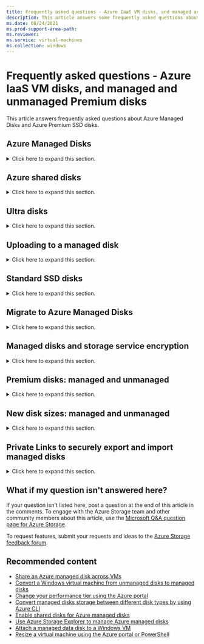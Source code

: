 ```yaml
---
title: Frequently asked questions - Azure IaaS VM disks, and managed and unmanaged premium disks
description: This article answers some frequently asked questions about Azure Managed Disks and Azure Premium SSD disks.
ms.date: 08/24/2021
ms.prod-support-area-path: 
ms.reviewer: 
ms.service: virtual-machines
ms.collection: windows
---
```


# Frequently asked questions - Azure IaaS VM disks, and managed and unmanaged Premium disks

This article answers frequently asked questions about Azure Managed Disks and Azure Premium SSD disks.

## Azure Managed Disks

<details>
  <summary>Click here to expand this section.</summary>

**Q: What is Azure Managed Disks?**

**A:** Managed Disks is a feature that simplifies disk management for Azure IaaS virtual machines (VMs) by handling storage account management for you.

For more information, see the [Managed Disks overview](/azure/virtual-machines/managed-disks-overview).

**Q: If I create a Standard managed disk from an existing VHD that's 80 large, how much will that cost me?**

**A:** A Standard managed disk that's created from an 80 GiB VHD is treated as the next available standard disk size: an S10 disk. Therefore, you'll be charged according to the S10 disk pricing.

For more information, see the [pricing page](https://azure.microsoft.com/pricing/details/storage).

**Q: Are there any transaction costs for Standard managed disks?**

**A:** Yes. You're charged for each transaction.

For more information, see the [pricing page](https://azure.microsoft.com/pricing/details/storage).

**Q: For a Standard managed disk, will I be charged for the actual size of the data on the disk or for the provisioned capacity of the disk?**

**A:** You're charged based on the provisioned capacity of the disk.

For more information, see the [pricing page](https://azure.microsoft.com/pricing/details/storage).

**Q: How does pricing differ for Premium managed disks and Premium unmanaged disks?**

**A:** The pricing of Premium managed disks is the same as for Premium unmanaged disks.

**Q: Can I change the storage account type (Standard or Premium) of my managed disks?**

**A:** Yes. You can change the storage account type of your managed disks by using the Azure portal, PowerShell, or the Azure CLI.

**Q: Can I use a VHD file in an Azure storage account to create a managed disk that has a different subscription?**

**A:** Yes.

**Q: Can I use a VHD file in an Azure storage account to create a managed disk in a different region?**

**A:** No.

**Q: Are there any scale limitations for customers who use managed disks?**

**A:** Managed Disks eliminates the limits that are associated with storage accounts. However, the maximum limit is 50,000 managed disks per region and per disk type for a subscription.

**Q: Can VMs in an availability set contain both managed and unmanaged disks?**

**A:** No. The VMs in an availability set must use either all managed disks or all unmanaged disks. When you create an availability set, you can choose which type of disks you want to use.

**Q: Is Managed Disks the default option in the Azure portal?**

**A:** Yes. Managed Disks is the default option in the Azure portal.

**Q: Can I create an empty managed disk?**

**A:** Yes. A managed disk can be created independently of a VM and not be attached to it.

**Q: What is the supported fault domain count for an availability set that uses Managed Disks?**

**A:** Depending on the region of the availability set that uses Managed Disks, the supported fault domain count is 2 or 3.

**Q: How is the standard storage account for diagnostics set up?**

**A:** You set up a private storage account for VM diagnostics.

**Q: What kind of Azure role-based access control support is available for Managed Disks?**

**A:** Managed Disks supports three key default roles:

- Owner: Can manage everything, including access
- Contributor: Can manage everything except access
- Reader: Can view everything, but can't make changes

**Q: Is there a way that I can copy or export a managed disk to a private storage account?**

**A:** You can generate a read-only shared-access signature (SAS) URI for the managed disk, and use it to copy the contents to a private storage account or on-premises storage. You can use the SAS URI by using the Azure portal, Azure PowerShell, the Azure CLI, or [AzCopy](/azure/storage/common/storage-use-azcopy-v10)

**Q: Can I create a copy of my managed disk?**

**A:** Customers can take a snapshot of their managed disks, and then use the snapshot to create another managed disk.

**Q: Are unmanaged disks still supported?**

**A:** Yes. Both unmanaged and managed disks are supported. We recommend that you use managed disks for new workloads, and migrate your current workloads to managed disks.

**Q: Can I co-locate unmanaged and managed disks on the same VM?**

**A:** No. You can't co-locate unmanaged and managed disks on the same VM.

**Q: If I create a 128 GiB disk, and then increase the size to 130 gibibytes (GiB), will I be charged for the next standard disk size (256 GiB)?**

**A:** Yes. You'll be charged for the next standard disk size (256 GiB, in this example).

**Q: Can I create locally redundant storage, geo-redundant storage, and zone-redundant storage managed disks?**

**A:** Azure Managed Disks currently supports only locally redundant storage managed disks.

**Q: Can I shrink or downsize my managed disks?**

**A:** No. This feature isn't currently supported.

**Q: Can I break a lease on my disk?**

**A:** No. This isn't currently supported because a lease exists to prevent accidental deletion when the disk is being used.

**Q: Can I change the computer name property when a specialized operating system disk (one that is generalized or is not created by using the System Preparation tool) is used to provision a VM?**

**A:** No. You can't update the computer name property. The new VM inherits the property from the parent VM that was used to create the operating system disk.

**Q: Where can I find sample Azure Resource Manager templates to create VMs that have managed disks?

**A:** You can find them here:

- [List of templates using Managed Disks](https://github.com/Azure/azure-quickstart-templates/)
- [MDPP on GitHub](https://github.com/chagarw/MDPP)

**Q: When I create a disk from a blob, is there any continually existing relationship with that source blob?**

**A:** No. When the new disk is created, it's a full, standalone copy of that blob at that time. There is no connection between the two. If you want, you can delete the source blob after you create the disk without affecting the newly created disk in any way.

**Q: Can I rename a managed or unmanaged disk after it's created?**

**A:** You can't rename managed disks. However, you can rename an unmanaged disk if it's not currently attached to a VHD or VM.

**Q: Can I use GPT partitioning on an Azure disk?**

**A:** Generation 1 images can use GPT partitioning only on data disks, not OS disks. OS disks must use the MBR partition style.

[Generation 2 images](/azure/virtual-machines/generation-2) can use GPT partitioning on the OS disk in addition to the data disks.

**Q: Which disk types support snapshots?**

**A:** Premium SSD, Standard SSD, and Standard HDD support snapshots. For these three disk types, snapshots are supported for all disk sizes (including disks up to 32 TiB). Ultra disks do not support snapshots.

**Q: What are Azure disk reservations?**

**A:** A disk reservation is the option to purchase one year of disk storage in advance, reducing your total cost. For more information about Azure disk reservations, see [Understand how your reservation discount is applied to Azure disk storage](/azure/cost-management-billing/reservations/understand-disk-reservations).

**Q: What options does Azure disk reservation offer?**

**A:** Azure disk reservation provides the option to purchase Premium SSDs in the specified SKUs from P30 (1 TiB) up to P80 (32 TiB) for a one-year term. There's no limitation on the minimum amount of disks that are necessary to purchase a disk reservation. Additionally, you can choose to pay with a single, upfront payment or monthly payments. There is no additional transactional cost applied for Premium SSD Managed Disks.

Reservations are made in the amount of disks, not capacity. In other words, when you reserve a P80 (32 TiB) disk, you get a single P80 disk. You're not allowed to then divide that specific reservation up into two smaller P70 (16 TiB) disks. You can, of course, reserve as many or as few disks as you want, including two separate P70 (16 TiB) disks.

**Q: How is Azure disk reservation applied?**

**A:** Disks reservation follows a model similar to reserved virtual machine (VM) instances. They differ in that a disk reservation can't be applied to different SKUs, but a VM instance can. See [Save costs with Azure Reserved VM instances](/azure/virtual-machines/prepay-reserved-vm-instances) for more information on VM instances.

**Q: Can I use the data storage that I purchased through Azure disks reservation across multiple regions?**

**A:** Azure disks reservation are purchased for a specific region and SKU (such as P30 in East US 2), and therefore can't be used outside these constructs. You can always purchase an additional Azure Disks Reservation for your disk storage needs in other regions or SKUs.

**Q: What happens when my Azure disks reservation expires?**

**A:** You'll receive email notifications 30 days prior to expiration and again on the expiration date. After the reservation expires, deployed disks will continue to run. They will be billed with the latest [pay-as-you-go rates](https://azure.microsoft.com/pricing/details/managed-disks/).

**Q: Do Standard SSD Disks support "single instance VM SLA"?**

**A:** Yes. All disk types support "single instance VM SLA."
</details>

## Azure shared disks

<details>
  <summary>Click here to expand this section.</summary>

**Q: Is the shared disks feature supported for unmanaged disks or page blobs?**

**A:** No. The feature is supported only for ultra disks and Premium SSD managed disks.

**Q: Which regions support shared disks?**

**A:** For regional information, see our [conceptual article](/azure/virtual-machines/disks-shared).

**Q: Can shared disks be used as an OS disk?**

**A:** No. Shared disks are only supported for data disks.

**Q: Which disk sizes support shared disks?**

**A:** For supported sizes, see our [conceptual article](/azure/virtual-machines/disks-shared).

**Q: If I have an existing disk, can I enable shared disks on it?**

**A:** All managed disks that are created by using API version 2019-07-01 or a later version can enable shared disks. To do this, you have to unmount the disk from all VMs that it is attached to. Next, edit the maxShares property on the disk.

**Q: If I no longer want to use a disk in shared mode, how do I disable it?**

**A:** Unmount the disk from all VMs that it is attached to. Then change the maxShare property on the disk to **1**.

**Q: Can I resize a shared disk?**

**A:** Yes.

**Q: Can I enable write accelerator on a disk that also has shared disks enabled?**

**A:** No. You can't enable write accelerator on a disk that also has shared disks enabled.

**Q: Can I enable host caching for a disk that has shared disks enabled?**

**A:** The only supported host caching option is **None**.
</details>

## Ultra disks

<details>
  <summary>Click here to expand this section.</summary>

**Q: What should I set my ultra disk throughput to?**

**A:** If you're unsure about what to set your disk throughput to, we recommend that you start by assuming an IO size of 16 KB, and then adjust the performance from there as you monitor your application. The formula is as follows:

> Throughput in MBps = # of IOPS * 16 / 1000

**Q: I configured my disk to 40,000 IOPS, but I'm only seeing 12,800 IOPS. Why am I not seeing the full performance of the disk?**

**A:** In addition to the disk throttle, there is an IO throttle that gets imposed at the VM level. Make sure that the VM size that you're using can support the levels that are configured on your disks. For details regarding IO limits that are imposed by your VM, see [Sizes for virtual machines in Azure](/azure/virtual-machines/sizes).

**Q: Can I use caching levels with an ultra disk?**

**A:** No. Ultra disks do not support the different caching methods that are supported on other disk types. Set disk caching to **None**.

**Q: Can I attach an ultra disk to my existing VM?**

**A:** Maybe. Your VM has to be in a region and availability zone pair that supports Ultra disks. For more information, see [getting started with ultra disks](/azure/virtual-machines/disks-enable-ultra-ssd).

**Q: Can I use an ultra disk as the OS disk for my VM?**

**A:** No. Ultra Disks are supported only as data disks and 4K native disks.

**Q: Can I convert an existing disk to an ultra disk?**

**A:** No. However, you can migrate the data from an existing disk to an ultra disk. To migrate an existing disk to an ultra Disk, attach both disks to the same VM, and copy the disk data from one disk to the other, or use a third-party solution for data migration.

**Q: Can I create snapshots for ultra disks?**

**A:** No. Snapshots aren't yet available.

**Q: Is Azure Backup available for ultra disks?**

**A:** No. Azure Backup support isn't yet available.

**Q: Can I attach an ultra disk to a VM that's running in an availability set?**

**A:** No. This procedure isn't yet supported.

**Q: Can I enable Azure Site Recovery for VMs using ultra disks?**

**A:** No, Azure Site Recovery isn't yet supported for ultra disks.
</details>

## Uploading to a managed disk

<details>
  <summary>Click here to expand this section.</summary>

**Q: Can I upload data to an existing managed disk?**

**A:** No. Upload can be used only during the creation of a new empty disk in the **ReadyToUpload** state.

**Q: How do I upload to a managed disk?**

**A:** Create a managed disk by using the [createOption](/rest/api/compute/disks/createorupdate#diskcreateoption) property of [creationData](/rest/api/compute/disks/createorupdate#creationdata) set to "Upload." Then, you can upload data to it.

**Q: Can I attach a disk to a VM while it is in an upload state?**

**A:** No.

**Q: Can I take a snapshot of a managed disk that's in an upload state?**

**A:** No.
</details>

## Standard SSD disks

<details>
  <summary>Click here to expand this section.</summary>

**Q: What are Azure Standard SSD disks?**

**A:** Standard SSD disks are standard disks backed by solid-state media, optimized as cost effective storage for workloads that need consistent performance at lower IOPS levels.

**Q: What are the regions currently supported for Standard SSD disks?**

**A:** All Azure regions now support Standard SSD disks.

**Q: Is Azure Backup available when using Standard SSDs?**

**A:** Yes. Azure Backup is now available.

**Q: What is the benefit of using Standard SSD disks instead of HDD?**

**A:** Standard SSD disks deliver better latency, consistency, availability, and reliability compared to HDD disks. Therefore, application workloads run much more smoothly on Standard SSD. Premium SSD disks are the recommended solution for most IO-intensive production workloads.

**Q: Can I use Standard SSDs as unmanaged disks?**

**A:** No. Standard SSDs disks are available only as managed disks.
</details>

## Migrate to Azure Managed Disks

<details>
  <summary>Click here to expand this section.</summary>

**Q: Is there any effect of migration on managed disk performance?**

**A:** Migration involves transfer of the disk from one storage location to another. This is orchestrated through background copy of data. This can take several hours to complete — typically, less than 24 hours, depending on the amount of data on the disks. During that time, your application can experience higher-than-usual read latency because some reads can get redirected to the original location and, therefore, take longer to complete. There is no effect on write latency during this period.

**Q: What changes are required in a pre-existing Azure Backup service configuration prior to or after migration to Managed Disks?**

**A:** No changes are required.

**Q: Will my VM backups that were created through Azure Backup service before the migration continue to work?**

**A:** Yes. Backups work seamlessly.

**Q: What changes are required in a pre-existing Azure Disks Encryption configuration prior to or after migration to Managed Disks?**

**A:** No changes are required.

**Q: Is automated migration supported for an existing virtual machine scale set from unmanaged disks to Managed Disks?**

**A:** No. You can create a new scale set for Managed Disks by using the image from your old scale set for unmanaged disks.

**Q: Can I create a managed disk from a page blob snapshot that was taken before a migration to Managed Disks?**

**A:** No. Instead, you can export a page blob snapshot as a page blob, and then create a managed disk from the exported page blob.

**Q: Can I fail over my on-premises computers that are protected by Azure Site Recovery to a VM that has managed disks?**

**A:** Yes. You can choose to fail over to a VM by that has Managed Disks.

**Q: Is there any effect of migration on Azure VMs that are protected by Azure Site Recovery through Azure-to-Azure replication?**

**A:** No. Instead, Azure Site Recovery Azure-to-Azure protection for VMs that have Managed Disks is available.

**Q: Can I migrate VMs that have unmanaged disks that are located on storage accounts that are or were previously encrypted to managed disks?**

**A:** Yes.
</details>

## Managed disks and storage service encryption

<details>
  <summary>Click here to expand this section.</summary>

**Q: Is Server-side Encryption enabled by default when I create a managed disk?**

**A:** Yes. Managed disks are encrypted by using server-side encryption and platform-managed keys.

**Q: Is the boot volume encrypted by default on a managed disk?**

**A:** Yes. By default, all managed disks are encrypted, including the OS disk.

**Q: Who manages the encryption keys?**

**A:** Platform-managed keys are managed by Microsoft. You can also use and manage your own keys that are stored in Azure Key Vault.

**Q: Can I disable Server-side Encryption for my managed disks?**

**A:** No.

**Q: Is Server-side Encryption available only in specific regions?**

**A:** No. Server-side Encryption that uses both platform-managed and customer-managed keys are available in all regions where Azure Managed Disks is available.

**Q: Does Azure Site Recovery support Server-side Encryption that uses customer-managed key for on-premises-to-Azure and Azure-to-Azure disaster recovery scenarios?**

**A:** Yes.

**Q: Can I use the Azure Backup service to back up managed disks that are encrypted by server-side encryption that uses customer-managed keys?**

**A:** Yes.

**Q: Are managed snapshots and images encrypted?**

**A:** Yes. All managed snapshots and images are automatically encrypted.

**Q: Can I convert VM unmanaged disks to managed disks if those disks are located on storage accounts that are, or were previously, encrypted?**

**A:** Yes.

**Q: Will an exported VHD from a managed disk or a snapshot also be encrypted?**

**A:** No. But if you export a VHD to an encrypted storage account from an encrypted managed disk or snapshot, then it's encrypted.
</details>

## Premium disks: managed and unmanaged

<details>
  <summary>Click here to expand this section.</summary>

**Q: If a VM uses a size series that supports Premium SSD disks, such as a DSv2, can I attach both Premium and Standard data disks?**

**A:** Yes.

**Q: Can I attach both Premium and Standard data disks to a size series that doesn't support Premium SSD disks, such as D, Dv2, G, or F series?**

**A:** No. You can attach only Standard data disks to VMs that don't use a size series that supports Premium SSD disks.

**Q: If I create a Premium data disk from an existing VHD that was 80 GiB, how much would that cost?**

**A:** A Premium data disk created from an 80 GiB VHD is treated as the next-available Premium disk size. That would be a P10 disk, in this example. You would, then, be charged according to the P10 disk pricing.

**Q: Are there transaction costs to use Premium SSD disks?**

**A:** There is a fixed cost for each disk size. This cost is provisioned with specific limits on IOPS and throughput. The other costs are outbound bandwidth and snapshot capacity, as applicable.

For more information, see [the pricing page](https://azure.microsoft.com/pricing/details/storage).

**Q: What are the limits for IOPS and throughput that I can get from the disk cache?**

**A:** The combined limits for cache and local SSD for a DS series are 4,000 IOPS per core and 33 mebibyte (MiB) per second per core. The GS series offers 5,000 IOPS per core and 50 MiB per second per core.

**Q: Is the local SSD supported for a Managed Disks VM?**

**A:** The local SSD is temporary storage that's included with a Managed Disks VM. There is no extra cost for this temporary storage. We recommend that you do not use this local SSD to store your application data because the local SSD isn't persisted in Azure Blob storage.

**Q: Are there any repercussions for the use of TRIM on Premium disks?**

**A:** There is no downside to using TRIM on Azure disks on either Premium or Standard disks.
</details>

## New disk sizes: managed and unmanaged

<details>
  <summary>Click here to expand this section.</summary>

**Q: Which regions support bursting capability for applicable Premium SSD disk size?**

**A:** Credit-based bursting is currently supported in all regions in Azure Public Cloud. Sovereign clouds aren't currently supported.

On-demand bursting is available only in the west-central United States region.

**Q: Are P1, P2, and P3 disk sizes supported for unmanaged disks or page blobs?**

**A:** No. They are supported only on Premium SSD managed disks.

**Q: Are E1, E2, and E3 disk sizes supported for unmanaged disks or page blobs?**

**A:** No. Standard SSD managed disks of any size can't be used together with unmanaged disks or page blobs.

**Q: What is the largest managed disk size that's supported for operating system and data disks on Gen1 VMs?**

**A:** The partition type that Azure supports for Gen1 operating system disks is the master boot record (MBR). Although Gen1 OS disks support only MBR, the data disks support GPT. Although you can allocate up to a 4 tebibytes (TiB) OS disk, the MBR partition type can use only up to 2 TiB of this disk space for the operating system. Azure supports up to 32 TiB for managed data disks.

**Q: What is the largest Managed disk size that's supported for operating system and data disks on Gen2 VMs?**

**A:** The partition type that Azure supports for Gen2 operating system disks is GUID Partition Table (GPT). Gen2 VMs support up to a 4 TiB OS disk. Azure supports up to 32 TiB for managed data disks.

**Q: What is the largest unmanaged disk size that's supported for operating system and data disks?**

**A:** The partition type that Azure supports for an operating system disk that uses unmanaged disks is the master boot record (MBR). Although you can allocate up to a 4 TiB OS disk, the MBR partition type can use only up to 2 TiB of this disk space for the operating system. Azure supports up to 4 TiB for unmanaged data disks.

**Q: What is the largest page blob size that's supported?**

**A:** The largest page blob size that Azure supports is 8 TiB (8,191 GiB). The maximum page blob size while it's attached to a VM as data or operating system disks is 4 TiB (4,095 GiB).

**Q: Do I have to use a new version of Azure tools to create, attach, resize, or upload disks that are greater than 1 TiB?**

**A:** You don't have to upgrade your existing Azure tools to create, attach, or resize disks greater than 1 TiB. To upload your VHD file from on-premises directly to Azure as a page blob or unmanaged disk, you have to use the following latest tool sets. We support VHD uploads of up to 8 TiB only.

|Azure tools|Supported versions|
|--|--|
|Azure PowerShell|Version number 4.1.0: June 2017 release or later|
|Azure CLI v1|Version number 0.10.13: May 2017 release or later|
|Azure CLI v2|Version number 2.0.12: July 2017 release or later|
|AzCopy|Version number 6.1.0: June 2017 release or later|

**Q: Are P4 and P6 disk sizes supported for unmanaged disks or page blobs?**

**A:** P4 (32 GiB) and P6 (64 GiB) disk sizes aren't supported as the default disk tiers for unmanaged disks and page blobs. You have to explicitly [set the Blob Tier](/rest/api/storageservices/set-blob-tier) to P4 or P6 to have your disk mapped to these tiers. If you deploy an unmanaged disk or page blob that has a disk size or content length less of than 32 GiB, or between 32 and 64 GiB without setting the blob tier, you'll continue to land on P10 with 500 IOPS and 100 MiB/s and the mapped pricing tier.

**Q: If my existing Premium managed disk that's smaller than 64 GiB was created before the small Premium disk was enabled (around June 15, 2017), how is it billed?**

**A:** Existing small Premium disks that are less than 64 GiB continue to be billed according to the P10 pricing tier.

**Q: How can I switch the disk tier of small Premium disks that are less than 64 GiB from P10 to P4 or P6?**

**A:** You can take a snapshot of your small disks, and then create a disk to automatically switch the pricing tier to P4 or P6 based on the provisioned size.

**Q: Can I resize existing Managed Disks from sizes less than 4 TiB to new newly introduced disk sizes up to 32 TiB?**

**A:** Yes.

**Q: What are the largest disk sizes that are supported by Azure Backup and the Azure Site Recovery service?**

**A:** The largest disk size that's supported by Azure Backup is 32 TiB (4 TiB for encrypted disks). The largest disk size that's supported by Azure Site Recovery is 8 TiB. Support for the larger disks up to 32 TiB isn't yet available in Azure Site Recovery.

**Q: What are the recommended VM sizes for larger disk sizes (greater than 4 TiB) for Standard SSD and Standard HDD disks to achieve optimized disk IOPS and Bandwidth?**

**A:** To achieve the disk throughput of Standard SSD and Standard HDD large disk sizes (greater than 4 TiB) beyond 500 IOPS and 60 MiB/s, we recommend that you deploy a new VM from one of the following VM sizes to optimize your performance: B-series, DSv2-series, Dsv3-Series, ESv3-Series, Fs-series, Fsv2-series, M-series, GS-series, NCv2-series, NCv3-series, or Ls-series VMs. Be aware that attaching large disks to existing VMs or VMs that aren't using the recommended sizes can adversely affect performance.

**Q: How can I upgrade my large disks (greater than 4 TiB) that were deployed during the larger disk sizes preview in order to get the higher IOPS and bandwidth at GA?**

**A:** You can either stop and restart the VM that the disk is attached to or detach and re-attach the disk. The performance targets of larger disk sizes were increased for both Premium SSDs and Standard SSDs at GA.

**Q: Which regions are the managed disk sizes of 8 TiB, 16 TiB, and 32 TiB supported in?**

**A:** The 8 TiB, 16 TiB, and 32 TiB disk SKUs are supported in all regions that operate under global Azure, Microsoft Azure Government, and Azure China 21Vianet.

**Q: Do we support enabling Host Caching on all disk sizes?**

**A:** Host Caching (ReadOnly and Read/Write) is supported on disk sizes of less than 4 TiB. This means that any disk that is provisioned up to 4,095 GiB can take advantage of Host caching. Host caching isn't supported for disk sizes that are greater than or equal to 4,096 GiB. For example, a P50 Premium disk that's provisioned at 4,095 GiB can take advantage of host caching, and a P50 disk that's provisioned at 4,096 GiB can't take advantage of host caching. We recommend that you use caching for smaller disk sizes for which you can expect to see a better performance boost because data cached to the VM.
</details>

## Private Links to securely export and import managed disks

<details>
  <summary>Click here to expand this section.</summary>

**Q: What is the benefit of using Private Links for exporting and importing Managed Disks?**

**A:** You can use Private Links to restrict the export and import process to Managed Disks only from your Azure virtual network.

**Q: How can I make sure that a disk can be exported or imported only through Private Links?**

**A:** You must set the **DiskAccessId** property to an instance of a disk access object. Additionally, you can set the **NetworkAccessPolicy** property to **AllowPrivate**.

**Q: Can I link multiple virtual networks to the same disk access object?**

**A:** No. Currently, you can link a disk access object to only one virtual network.

**Q: Can I link a virtual network to a disk access object in another subscription?**

**A:** No. Currently, you can link a disk access object to only a virtual network in the same subscription.

**Q: How many exports or imports that use the same disk access object can occur at the same time?**

**A:** You can have five simultaneous exports or imports.

**Q: Can I use an SAS URI of a disk or snapshot to download the underlying VHD of a VM that's not in the same subnet as the subnet of the private endpoint that's associated with the disk?**

**A:** No. You can do this only for a VM that's in the same subnet as the subnet of the private endpoint that's associated with the disk.
</details>

## What if my question isn't answered here?

If your question isn't listed here, post a question at the end of this article in the comments. To engage with the Azure Storage team and other community members about this article, use the [Microsoft Q&A question page for Azure Storage](/answers/products/azure).

To request features, submit your requests and ideas to the [Azure Storage feedback forum](https://feedback.azure.com/forums/217298-storage).

## Recommended content

- [Share an Azure managed disk across VMs](/azure/virtual-machines/disks-shared)
- [Convert a Windows virtual machine from unmanaged disks to managed disks](/azure/virtual-machines/windows/convert-unmanaged-to-managed-disks)
- [Change your performance tier using the Azure portal](/azure/virtual-machines/disks-performance-tiers-portal)
- [Convert managed disks storage between different disk types by using Azure CLI](/azure/virtual-machines/linux/convert-disk-storage)
- [Enable shared disks for Azure managed disks](/azure/virtual-machines/disks-shared-enable)
- [Use Azure Storage Explorer to manage Azure managed disks](/azure/virtual-machines/disks-use-storage-explorer-managed-disks)
- [Attach a managed data disk to a Windows VM](/azure/virtual-machines/windows/attach-managed-disk-portal)
- [Resize a virtual machine using the Azure portal or PowerShell](/azure/virtual-machines/windows/resize-vm)

